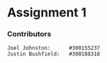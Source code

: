 # Assignment 1

### Contributors
    Joel Johnston:      #300155237
    Justin Bushfield:   #300188318